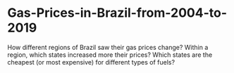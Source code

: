 # Gas-Prices-in-Brazil-from-2004-to-2019
How different regions of Brazil saw their gas prices change? Within a region, which states increased more their prices? Which states are the cheapest (or most expensive) for different types of fuels?
